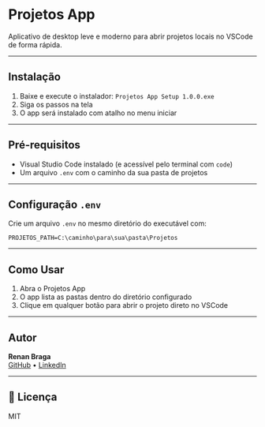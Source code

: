 
# Projetos App

Aplicativo de desktop leve e moderno para abrir projetos locais no VSCode de forma rápida.

---

## Instalação

1. Baixe e execute o instalador: `Projetos App Setup 1.0.0.exe`
2. Siga os passos na tela
3. O app será instalado com atalho no menu iniciar

---

## Pré-requisitos

- Visual Studio Code instalado (e acessível pelo terminal com `code`)
- Um arquivo `.env` com o caminho da sua pasta de projetos

---

## Configuração `.env`

Crie um arquivo `.env` no mesmo diretório do executável com:

```env
PROJETOS_PATH=C:\caminho\para\sua\pasta\Projetos
```

---

## Como Usar

1. Abra o Projetos App
2. O app lista as pastas dentro do diretório configurado
3. Clique em qualquer botão para abrir o projeto direto no VSCode

---

## Autor

**Renan Braga**  
[GitHub](https://github.com/renanmrbraga) • [LinkedIn](https://www.linkedin.com/in/renanmrbraga)

---

## 📄 Licença

MIT
